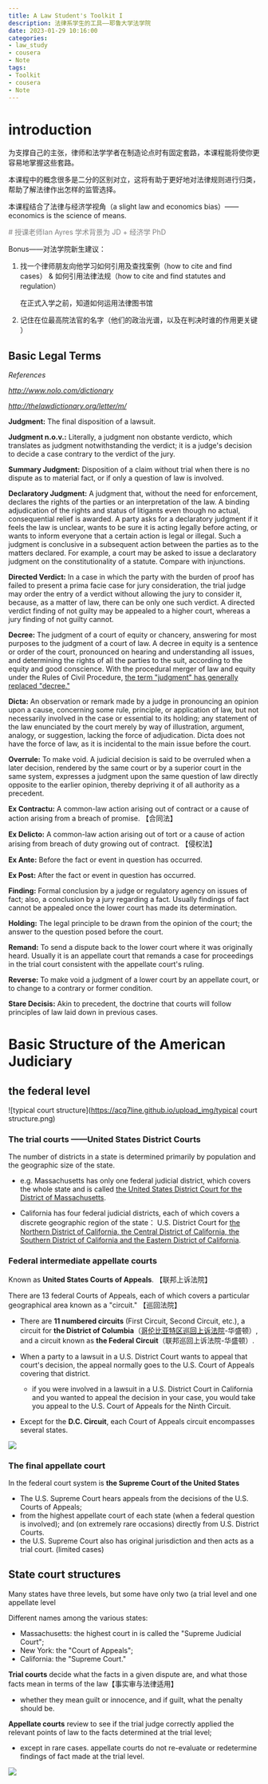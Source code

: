 ```yaml
---
title: A Law Student's Toolkit I 
description: 法律系学生的工具——耶鲁大学法学院
date: 2023-01-29 10:16:00
categories: 
- law_study
- cousera
- Note
tags:
- Toolkit
- cousera
- Note
---
```


# introduction

为支撑自己的主张，律师和法学学者在制造论点时有固定套路，本课程能将使你更容易地掌握这些套路。

本课程中的概念很多是二分的区别对立，这将有助于更好地对法律规则进行归类，帮助了解法律作出怎样的监管选择。

本课程结合了法律与经济学视角（a slight law and economics bias）—— economics is the science of means.

<font color='grey'># 授课老师Ian Ayres 学术背景为 JD + 经济学 PhD </font>


Bonus——对法学院新生建议：

1. 找一个律师朋友向他学习如何引用及查找案例（how to cite and find cases） & 如何引用法律法规（how to cite and find statutes and regulation）

   在正式入学之前，知道如何运用法律图书馆

2. 记住在位最高院法官的名字（他们的政治光谱，以及在判决时谁的作用更关键 ）

## Basic Legal Terms

*References*

*http://www.nolo.com/dictionary*

*http://thelawdictionary.org/letter/m/* 

**Judgment:** The final disposition of a lawsuit. 

**Judgment n.o.v.:** Literally, a judgment non obstante verdicto, which translates as judgment notwithstanding the verdict; it is a judge's decision to decide a case contrary to the verdict of the jury. 

**Summary Judgment:** Disposition of a claim without trial when there is no dispute as to material fact, or if only a question of law is involved. 

**Declaratory Judgment:**  A judgment that, without the need for enforcement, declares the rights of the parties or an interpretation of the law. A binding adjudication of the rights and status of litigants even though no actual, consequential relief is awarded. A party asks for a declaratory judgment if it feels the law is unclear, wants to be sure it is acting legally before acting, or wants to inform everyone that a certain action is legal or illegal. Such a judgment is conclusive in a subsequent action between the parties as to the matters declared. For example, a court may be asked to issue a declaratory judgment on the constitutionality of a statute. Compare with injunctions. 

**Directed Verdict:** In a case in which the party with the burden of proof has failed to present a prima facie case for jury consideration, the trial judge may order the entry of a verdict without allowing the jury to consider it, because, as a matter of law, there can be only one such verdict. A directed verdict finding of not guilty may be appealed to a higher court, whereas a jury finding of not guilty cannot.

**Decree:** The judgment of a court of equity or chancery, answering for most purposes to the judgment of a court of law. A decree in equity is a sentence or order of the court, pronounced on hearing and understanding all issues, and determining the rights of all the parties to the suit, according to the equity and good conscience. With the procedural merger of law and equity under the Rules of Civil Procedure, <u>the term "judgment" has generally replaced "decree."</u>

**Dicta:** An observation or remark made by a judge in pronouncing an opinion upon a cause, concerning some rule, principle, or application of law, but not necessarily involved in the case or essential to its holding; any statement of the law enunciated by the court merely by way of illustration, argument, analogy, or suggestion, lacking the force of adjudication. Dicta does not have the force of law, as it is incidental to the main issue before the court. 

**Overrule:** To make void. A judicial decision is said to be overruled when a later decision, rendered by the same court or by a superior court in the same system, expresses a judgment upon the same question of law directly opposite to the earlier opinion, thereby depriving it of all authority as a precedent. 

**Ex Contractu:** A common-law action arising out of contract or a cause of action arising from a breach of promise. 【合同法】

**Ex Delicto:** A common-law action arising out of tort or a cause of action arising from breach of duty growing out of contract. 【侵权法】

**Ex Ante:** Before the fact or event in question has occurred.

**Ex Post:** After the fact or event in question has occurred.

**Finding:** Formal conclusion by a judge or regulatory agency on issues of fact; also, a conclusion by a jury regarding a fact. Usually findings of fact cannot be appealed once the lower court has made its determination. 

**Holding:** The legal principle to be drawn from the opinion of the court; the answer to the question posed before the court. 

**Remand:** To send a dispute back to the lower court where it was originally heard. Usually it is an appellate court that remands a case for proceedings in the trial court consistent with the appellate court's ruling. 

**Reverse:** To make void a judgment of a lower court by an appellate court, or to change to a contrary or former condition. 

**Stare Decisis:** Akin to precedent, the doctrine that courts will follow principles of law laid down in previous cases. 

# Basic Structure of the American Judiciary

## the federal level

![typical court structure](https://acq7line.github.io/upload_img/typical court structure.png)

### The trial courts ——United States District Courts

The number of districts in a state is determined primarily by population and the geographic size of the state. 

- e.g. Massachusetts has only one federal judicial district, which covers the whole state and is called <u>the United States District Court for the District of Massachusetts</u>.

- California has four federal judicial districts, each of which covers a discrete geographic region of the state： U.S. District Court for <u>the Northern District of California, the Central District of California, the Southern District of California and the Eastern District of California</u>.

### Federal intermediate appellate courts 

Known as **United States Courts of Appeals**. 【联邦上诉法院】

There are 13 federal Courts of Appeals, each of which covers a particular geographical area known as a "circuit." 【巡回法院】

- There are **11 numbered circuits** (First Circuit, Second Circuit, etc.), a circuit for **the District of Columbia**（[哥伦比亚特区巡回上诉法院](https://zh.wikipedia.org/wiki/哥伦比亚特区巡回上诉法院)-华盛顿）, and a circuit known as **the Federal Circuit**（联邦巡回上诉法院-华盛顿）.
- When a party to a lawsuit in a U.S. District Court wants to appeal that court's decision, the appeal normally goes to the U.S. Court of Appeals covering that district.
  - if you were involved in a lawsuit in  a U.S. District Court in California and you wanted to appeal the decision in your case, you would take you appeal to the U.S. Court of Appeals for the Ninth Circuit. 

- Except for the **D.C. Circuit**, each Court of Appeals circuit encompasses several states.

![](https://acq7line.github.io/upload_img/theUSCourtsofAppeals.png)

### The final appellate court

 In the federal court system is **the Supreme Court of the United States**

- The U.S. Supreme Court hears appeals from the decisions of the U.S. Courts of Appeals; 
- from the highest appellate court of each state (when a federal question is involved); and (on extremely rare occasions) directly from U.S. District Courts. 
- the U.S. Supreme Court also has original jurisdiction and then acts as a trial court. (limited cases)



## State court structures

Many states have three levels, but some have only two (a trial level and one appellate level

Different names among the various states: 

- Massachusetts: the highest court in is called the "Supreme Judicial Court"; 
- New York: the "Court of Appeals";
- California: the "Supreme Court."

**Trial courts** decide what the facts in a given dispute are, and what those facts mean in terms of the law【事实审与法律适用】

-  whether they mean guilt or innocence, and if guilt, what the penalty should be. 

**Appellate courts** review to see if the trial judge correctly applied the relevant points of law to the facts determined at the trial level; 

- except in rare cases. appellate courts do not re-evaluate or redetermine findings of fact made at the trial level. 

![](https://acq7line.github.io/upload_img/F.png)





